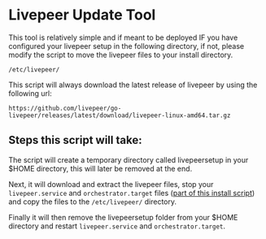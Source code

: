# Livepeer Update Tool

This tool is relatively simple and if meant to be deployed IF you have configured your livepeer setup in the following directory, if not, please modify the script to move the livepeer files to your install directory.

```/etc/livepeer/```

This script will always download the latest release of livepeer by using the following url:

```https://github.com/livepeer/go-livepeer/releases/latest/download/livepeer-linux-amd64.tar.gz```

## Steps this script will take:

The script will create a temporary directory called livepeersetup in your $HOME directory, this will later be removed at the end. 

Next, it will download and extract the livepeer files, stop your ```livepeer.service``` and ```orchestrator.target``` files ([part of this install script](https://github.com/NightWolf92/NightNode_Livepeer_Docs/tree/main/Install/Linux)) and copy the files to the ```/etc/livepeer/``` directory. 

Finally it will then remove the livepeersetup folder from your $HOME directory and restart ```livepeer.service``` and ```orchestrator.target```.
